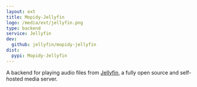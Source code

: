 ```yaml
---
layout: ext
title: Mopidy-Jellyfin
logo: /media/ext/jellyfin.png
type: backend
service: Jellyfin
dev:
  github: jellyfin/mopidy-jellyfin
dist:
  pypi: Mopidy-Jellyfin
---
```


A backend for playing audio files from [Jellyfin](https://jellyfin.org/), a fully open source and self-hosted media server.
